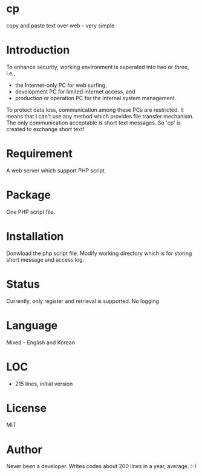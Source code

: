 # cp
copy and paste text over web - very simple

# Introduction
To enhance security, working environment is seperated into two or three, i.e., 
- the Internet-only PC for web surfing,
- development PC for limited internet access, and
- production or operation PC for the internal system management.

To protect data loss, communication among these PCs are restricted. It means that 
I can't use any method which provides file transfer mechanism. The only communication
acceptable is short text messages. So 'cp' is created to exchange short text!

# Requirement
A web server which support PHP script.

# Package
One PHP script file.

# Installation
Donwload the php script file. Modify working directory which is for storing short message and access log.

# Status
Currently, only register and retrieval is supported.
No logging

# Language
Mixed - English and Korean

# LOC
- 215 lines, initial version

# License
MIT

# Author
Never been a developer.
Writes codes about 200 lines in a year, average. :-)
